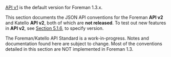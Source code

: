 [API v1](/api.html) is the default version for Foreman 1.3.x.

This section documents the JSON API conventions for the Foreman **API v2** and Katello **API v2**, both of which are **not released**. To test out new features in **API v2**, see [Section 5.1.6](manuals/{{page.version}}/index.html#5.1.6APIVersioning), to specify version.

<div class="alert alert-info">The Foreman/Katello API Standard is a work-in-progress. Notes and documentation found here are subject to change. Most of the conventions detailed in this section are NOT implemented in Foreman 1.3.</div>
